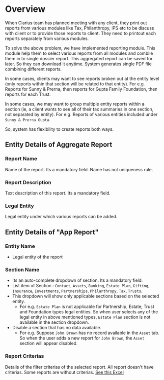 # Overview

When Clarius team has planned meeting with any client, they print out reports from various modules like Tax, Philanthropy, IPS etc to be discuss with client or to provide those reports to client. They need to printout each reports separately from various modules. 

To solve the above problem, we have implemented reporting module. This module help them to select various reports from all modules and combile them in to single dossier report. This aggregated report can be saved for later. So they can download it anytime. System generates single PDF file combining different reports.

In some cases, clients may want to see reports broken out at the entity level (only reports within that section will be related to that entity). For e.g.  Reports for Sunny & Prerna, then reports for Gupta Family Foundation, then reports for each Trust.

In some cases, we may want to group multiple entity reports within a section (ie, a client wants to see all of their tax summaries in one section, not separated by entity). For e.g. Reports of various entities included under `Sunny & Prerna Gupta`.

So, system has flexibility to create reports both ways. 



## Entity Details of Aggregate Report

### Report Name

Name of the report.  Its a mandatory field. Name has not uniqueness rule.

### Report Description

Text description of this report. Its a mandatory field.

### Legal Entity

Legal entity under which various reports can be added.



## Entity Details of "App Report"

### Entity Name

- Legal entity of the report


### Section Name

- Its an auto-complete dropdown of section. Its a mandatory field.
- List item of Section : `Contact`, `Assets`, `Banking`, `Estate Plan`, `Gifting`,  `Insurance`, `Investments`, `Partnerships`, `Philanthropy`, `Tax`, `Trusts`. 
- This dropdown will show only applicable sections based on the selected entity.
  - For e.g. `Estate Plan` is not applicable for Partnership, Estate, Trust and Foundation types legal entities. So when user selects any of the legal entity in above mentioned types, `Estate Plan` section is not available in the section dropdown.
- Disable a section that has no data available.
  - For e.g. Suppose `John Brown` has no record available in the `Asset` tab. So when the user adds a new report for `John Brown`, the `Asset` section will appear disabled.

### Report Criterias

Details of the filter criterias of the selected report. All report doesn't have criterias. Some reports are without criterias. [See this Excel](https://docs.google.com/spreadsheets/d/1T80QIj4HPODOpp7AsgPrV6WTxHc0-k53yi_9useontM/edit#gid=0)



